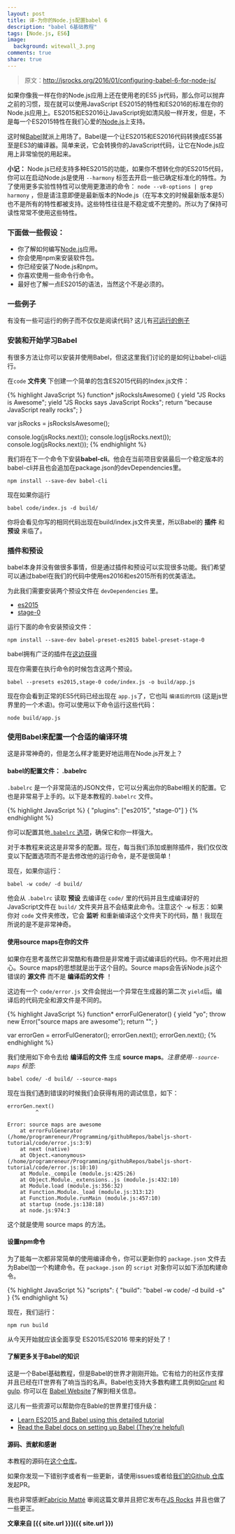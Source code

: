 ```yaml
---
layout: post
title: 译-为你的Node.js配置babel 6
description: "babel 6基础教程"
tags: [Node.js, ES6]
image:
  background: witewall_3.png
comments: true
share: true
---
```


>原文：http://jsrocks.org/2016/01/configuring-babel-6-for-node-js/

如果你像我一样在你的Node.js应用上还在使用老的ES5 js代码，那么你可以抛弃之前的习惯，现在就可以使用JavaScript ES2015的特性和ES2016的标准在你的Node.js应用上。ES2015和ES2016让JavaScript宛如清风般一样开发，但是，不是每一个ES2015特性在我们心爱的[Node.js](https://nodejs.org)上支持。

这时候[Babel](https://babeljs.io)就派上用场了。<!--more-->Babel是一个让ES2015和ES2016代码转换成ES5甚至是ES3的编译器。简单来说，它会转换你的JavaScript代码，让它在Node.js应用上非常愉悦的用起来。

**小记：** Node.js已经支持多种ES2015的功能，如果你不想转化你的ES2015代码，你可以在启动Node.js是使用 `--harmony` 标签去开启一些已确定标准化的特性。为了使用更多实验性特性可以使用更激进的命令： `node --v8-options | grep harmony` ，但是请注意即便是最新版本的Node.js（在写本文的时候最新版本是5）也不是所有的特性都被支持。这些特性往往是不稳定或不完整的。所以为了保持可读性常常不使用这些特性。

### 下面做一些假设：

- 你了解如何编写[Node.js](https://nodejs.org)应用。
- 你会使用npm来安装软件包。
- 你已经安装了Node.js和npm。
- 你喜欢使用一些命令行命令。
- 最好也了解一点ES2015的语法，当然这个不是必须的。

### 一些例子

有没有一些可运行的例子而不仅仅是阅读代码? 这儿有[可运行的例子](https://github.com/abdulhannanali/babel-configuration-tutorial)

### 安装和开始学习Babel

有很多方法让你可以安装并使用Babel，但这这里我们讨论的是如何让babel-cli运行。

在`code` **文件夹** 下创建一个简单的包含ES2015代码的Index.js文件：

{% highlight JavaScript %}
function* jsRocksIsAwesome() {
  yield "JS Rocks is Awesome";
  yield "JS Rocks says JavaScript Rocks";
  return "because JavaScript really rocks";
}

var jsRocks = jsRocksIsAwesome();

console.log(jsRocks.next());
console.log(jsRocks.next());
console.log(jsRocks.next());
{% endhighlight %}

我们将在下一个命令下安装**babel-cli**。他会在当前项目安装最后一个稳定版本的babel-cli并且也会追加在package.json的devDependencies里。

```
npm install --save-dev babel-cli
```

现在如果你运行

```
babel code/index.js -d build/
```

你将会看见你写的相同代码出现在build/index.js文件夹里，所以Babel的 **插件** 和 **预设** 来临了。

### 插件和预设

babel本身并没有做很多事情，但是通过插件和预设可以实现很多功能。我们希望可以通过babel在我们的代码中使用es2016和es2015所有的优美语法。

为此我们需要安装两个预设文件在 `devDependencies` 里。

- [es2015](https://babeljs.io/docs/plugins/preset-es2015/)
- [stage-0](https://babeljs.io/docs/plugins/preset-stage-0/)

运行下面的命令安装预设文件：

```
npm install --save-dev babel-preset-es2015 babel-preset-stage-0
```
babel拥有广泛的插件在[这边获得](https://babeljs.io/docs/plugins/)

现在你需要在执行命令的时候包含这两个预设。


```
babel --presets es2015,stage-0 code/index.js -o build/app.js
```

现在你会看到正常的ES5代码已经出现在 `app.js`了，它也叫 `编译后的代码` (这是js世界里的一个术语)。你可以使用以下命令运行这些代码：

```
node build/app.js
```

### 使用Babel来配置一个合适的编译环境


这是非常神奇的，但是怎么样才能更好地运用在Node.js开发上？

#### babel的配置文件： .babelrc

`.babelrc` 是一个非常简洁的JSON文件，它可以分离出你的Babel相关的配置。它也是非常易于上手的。以下是本教程的`.babelrc` 文件。

{% highlight JavaScript %}
{
  "plugins": ["es2015", "stage-0"]
}
{% endhighlight %}

你可以配置其他[`.babelrc` 选项](http://babeljs.io/docs/usage/options/)，确保它和你一样强大。

对于本教程来说这是非常多的配置。现在，每当我们添加或删除插件，我们仅仅改变以下配置选项而不是去修改他的运行命令，是不是很简单！

现在，如果你运行：

```
babel -w code/ -d build/
```

他会从 `.babelrc` 读取 **预设** 去编译在 `code/` 里的代码并且生成编译好的JavaScript文件在 `build/` 文件夹并且不会结束此命令。注意这个 `-w` 标志：如果你对 `code` 文件夹修改，它会 **监听** 和重新编译这个文件夹下的代码，酷！我现在所说的是不是非常神奇。

#### 使用source maps在你的文件

如果你在思考虽然它非常酷和有趣但是非常难于调试编译后的代码。你不用对此担心。Source maps的思想就是出于这个目的。Source maps会告诉Node.js这个错误的 **源文件** 而不是 **编译后的文件** ！

这边有一个 `code/error.js` 文件会抛出一个异常在生成器的第二次 `yield`后。编译后的代码完全和源文件是不同的。

{% highlight JavaScript %}
function* errorFulGenerator() {
  yield "yo";
  throw new Error("source maps are awesome");
  return "";
}

var errorGen = errorFulGenerator();
errorGen.next();
errorGen.next();
{% endhighlight %}

我们使用如下命令去给 **编译后的文件** 生成 **source maps**。*注意使用`--source-maps` 标签*:

```
babel code/ -d build/ --source-maps
```

现在当我们遇到错误的时候我们会获得有用的调试信息，如下：

```
errorGen.next()
         ^

Error: source maps are awesome
    at errorFulGenerator (/home/programreneur/Programming/githubRepos/babeljs-short-tutorial/code/error.js:3:9)
    at next (native)
    at Object.<anonymous> (/home/programreneur/Programming/githubRepos/babeljs-short-tutorial/code/error.js:10:10)
    at Module._compile (module.js:425:26)
    at Object.Module._extensions..js (module.js:432:10)
    at Module.load (module.js:356:32)
    at Function.Module._load (module.js:313:12)
    at Function.Module.runMain (module.js:457:10)
    at startup (node.js:138:18)
    at node.js:974:3
```

这个就是使用 source maps 的方法。

#### 设置npm命令

为了能每一次都非常简单的使用编译命令，你可以更新你的 `package.json` 文件去为Babel加一个构建命令。在 `package.json` 的 `script` 对象你可以如下添加构建命令。


{% highlight JavaScript %}
"scripts": {
  "build": "babel -w code/ -d build -s"
}
{% endhighlight %}

现在，我们运行：

```
npm run build
```

从今天开始就应该全面享受 ES2015/ES2016 带来的好处了！

#### 了解更多关于Babel的知识

这是一个Babel基础教程，但是Babel的世界才刚刚开始。它有给力的社区作支撑并且已经在IT世界有了响当当的名声。Babel也支持大多数构建工具例如[Grunt](https://www.npmjs.com/package/grunt-babel) 和 [gulp](https://npmjs.org/package/gulp-babel/). 你可以在 [Babel Website](https://babeljs.io/docs/setup/)了解到相关信息。

这儿有一些资源可以帮助你在Bable的世界里打怪升级：

- [Learn ES2015 and Babel using this detailed tutorial](http://ccoenraets.github.io/es6-tutorial/index.html)
- [Read the Babel docs on setting up Babel (They're helpful)](https://babeljs.io/docs/setup/)

#### 源码、贡献和感谢

本教程的源码在[这个仓库](https://github.com/abdulhannanali/babel-configuration-tutorial)。

如果你发现一下错别字或者有一些更新，请使用issues或者给[我们的Github 仓库](https://github.com/abdulhannanali/babel-configuration-tutorial)发起PR。

我也非常感谢[Fabrício Matté](http://ultcombo.js.org/) 审阅这篇文章并且把它发布在[JS Rocks](https://github.com/JSRocksHQ/jsrockshq.github.io/) 并且也做了一些更正。

**文章来自 [{{ site.url }}]({{ site.url }})**